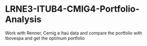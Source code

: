 # LRNE3-ITUB4-CMIG4-Portfolio-Analysis
Work with Renner, Cemig e Itaú data and compare the portfolio with Ibovespa and get the optimum portfolio 
